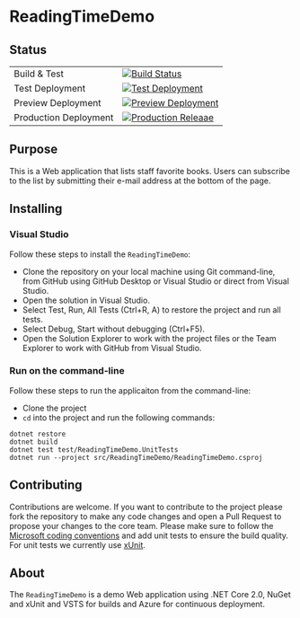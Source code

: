 # ReadingTimeDemo

## Status

|||
|---|---|
| Build & Test |[![Build Status](https://octodemo-readingtimedemo.visualstudio.com/_apis/public/build/definitions/dbf9afd8-37d7-4edf-9e1f-eac97e3a06c3/1/badge)](https://octodemo-readingtimedemo.visualstudio.com/ReadingTimeDemo/_build/index?definitionId=1)|
| Test Deployment | [![Test Deployment](https://vsrm.dev.azure.com/github-octodemo/_apis/public/Release/badge/79273f82-c6e1-4d72-ad34-8e5af6596e29/1/1)](https://readingtime-web-test.azurewebsites.net)|
| Preview Deployment | [![Preview Deployment](https://vsrm.dev.azure.com/github-octodemo/_apis/public/Release/badge/79273f82-c6e1-4d72-ad34-8e5af6596e29/1/2)](https://readingtime-web-staging.azurewebsites.net)|
| Production Deployment |[![Production Releaae](https://vsrm.dev.azure.com/github-octodemo/_apis/public/Release/badge/79273f82-c6e1-4d72-ad34-8e5af6596e29/1/3)](https://readingtime-web-production.azurewebsites.net)|

## Purpose

This is a Web application that lists staff favorite books. Users can subscribe to the list by submitting their e-mail address at the bottom of the page.

## Installing

### Visual Studio

Follow these steps to install the `ReadingTimeDemo`:
- Clone the repository on your local machine using Git command-line, from GitHub using GitHub Desktop or Visual Studio or direct from Visual Studio.
- Open the solution in Visual Studio.
- Select Test, Run, All Tests (Ctrl+R, A) to restore the project and run all tests.
- Select Debug, Start without debugging (Ctrl+F5).
- Open the Solution Explorer to work with the project files or the Team Explorer to work with GitHub from Visual Studio.

### Run on the command-line

Follow these steps to run the applicaiton from the command-line:

- Clone the project
- `cd` into the project and run the following commands:

```
dotnet restore
dotnet build
dotnet test test/ReadingTimeDemo.UnitTests
dotnet run --project src/ReadingTimeDemo/ReadingTimeDemo.csproj
```

## Contributing

Contributions are welcome. If you want to contribute to the project please fork the repository to make any code changes and open a Pull Request to propose your changes to the core team. Please make sure to follow the [Microsoft coding conventions](https://msdn.microsoft.com/en-us/library/ff926074.aspx) and add unit tests to ensure the build quality. For unit tests we currently use [xUnit](https://xunit.github.io/).

## About
The `ReadingTimeDemo` is a demo Web application using .NET Core 2.0, NuGet and xUnit and VSTS for builds and Azure for continuous deployment.


